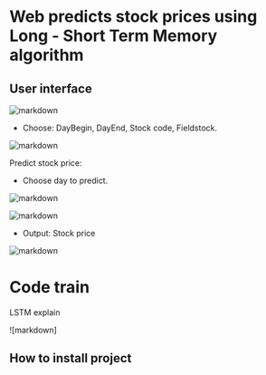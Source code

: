 # Web predicts stock prices using Long - Short Term Memory algorithm

## User interface


![markdown](https://github.com/truongnhon-hutech/github-project-du-doan-gia-co-phieu-LSTM/blob/master/source/1.png)


-	Choose: DayBegin, DayEnd, Stock code, Fieldstock.

![markdown](https://github.com/truongnhon-hutech/github-project-du-doan-gia-co-phieu-LSTM/blob/master/source/2.png)

Predict stock price:
-	Choose day to predict.

![markdown](https://github.com/truongnhon-hutech/github-project-du-doan-gia-co-phieu-LSTM/blob/master/source/4.png)

![markdown](https://github.com/truongnhon-hutech/github-project-du-doan-gia-co-phieu-LSTM/blob/master/source/3.png)

-	Output: Stock price

![markdown](https://github.com/truongnhon-hutech/github-project-du-doan-gia-co-phieu-LSTM/blob/master/source/5.png)

# Code train 

LSTM explain

![markdown]

## How to install project
